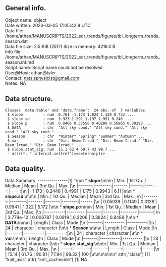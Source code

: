 <!-- This is a markdown file. -->


 General info.
---------------

Object name:    object      
Date written:   2023-03-05 17:05:42.8 UTC  
Data file:      /home/athan/MANUSCRIPTS/2022_sdr_trends/figures/tbl_longterm_trends_season.dat      
Data file size: 2.5 KiB (2517) 
Size in memory: 4216.0 B      
Info file:      /home/athan/MANUSCRIPTS/2022_sdr_trends/figures/tbl_longterm_trends_season.inf.md      
Script name:    Script name could not be resolved      
User@Host:      athan@tyler   
Contact:        <natsisphysicist@gmail.com>      
Notes:          NA      


 Data structure.
-----------------

```
Classes 'data.table' and 'data.frame':	24 obs. of  7 variables:
 $ slope         : num  0.761 -1.173 1.024 1.129 0.752 ...
 $ slope.sd      : num  3.923 1.291 1.197 1.951 0.246 ...
 $ slope.p       : num  0.8486 0.37556 0.40288 0.56965 0.00293 ...
 $ DATA          : chr  "All sky cond." "All sky cond." "All sky cond." "All sky cond." ...
 $ Season        : chr  "Winter" "Spring" "Summer" "Autumn" ...
 $ var           : chr  "Dir. Beam Irrad." "Dir. Beam Irrad." "Dir. Beam Irrad." "Dir. Beam Irrad." ...
 $ slope.stat_sig: num  15.1 62.4 59.7 43 99.7 ...
 - attr(*, ".internal.selfref")=<externalptr> 
```


 Data quality.
---------------
 Data Summary.
---------------[1] "\n\n  * **slope**:\n\n\n    |   Min. | 1st Qu. | Median |  Mean | 3rd Qu. | Max. |\n    |-------:|--------:|-------:|------:|--------:|-----:|\n    | -1.173 |  0.2448 | 0.4991 | 1.175 |  0.9943 | 6.11 |\n\n  * **slope.sd**:\n\n\n    |    Min. | 1st Qu. | Median |   Mean | 3rd Qu. |  Max. |\n    |--------:|--------:|-------:|-------:|--------:|------:|\n    | 0.05039 |  0.1149 | 0.3128 | 0.9641 |   1.322 | 5.172 |\n\n  * **slope.p**:\n\n\n    |      Min. |  1st Qu. | Median |   Mean | 3rd Qu. |   Max. |\n    |----------:|---------:|-------:|-------:|--------:|-------:|\n    | 3.779e-12 | 0.006787 | 0.0919 | 0.2206 |  0.3824 | 0.8486 |\n\n  * **DATA**:\n\n\n    | Length |     Class |      Mode |\n    |-------:|----------:|----------:|\n    |     24 | character | character |\n\n  * **Season**:\n\n\n    | Length |     Class |      Mode |\n    |-------:|----------:|----------:|\n    |     24 | character | character |\n\n  * **var**:\n\n\n    | Length |     Class |      Mode |\n    |-------:|----------:|----------:|\n    |     24 | character | character |\n\n  * **slope.stat_sig**:\n\n\n    |  Min. | 1st Qu. | Median |  Mean | 3rd Qu. | Max. |\n    |------:|--------:|-------:|------:|--------:|-----:|\n    | 15.14 |   61.76 |  90.81 | 77.94 |   99.32 |  100 |\n\n\n<!-- end of list -->\n\n\n"
attr(,"class")
[1] "knit_asis"
attr(,"knit_cacheable")
[1] NA
